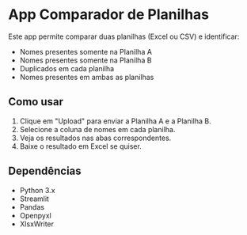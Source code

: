 # App Comparador de Planilhas

Este app permite comparar duas planilhas (Excel ou CSV) e identificar:
- Nomes presentes somente na Planilha A
- Nomes presentes somente na Planilha B
- Duplicados em cada planilha
- Nomes presentes em ambas as planilhas

## Como usar
1. Clique em "Upload" para enviar a Planilha A e a Planilha B.
2. Selecione a coluna de nomes em cada planilha.
3. Veja os resultados nas abas correspondentes.
4. Baixe o resultado em Excel se quiser.

## Dependências
- Python 3.x
- Streamlit
- Pandas
- Openpyxl
- XlsxWriter
